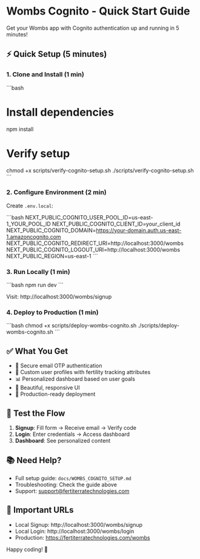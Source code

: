 # Wombs Cognito - Quick Start Guide

Get your Wombs app with Cognito authentication up and running in 5 minutes!

## ⚡ Quick Setup (5 minutes)

### 1. Clone and Install (1 min)

\`\`\`bash
# Install dependencies
npm install

# Verify setup
chmod +x scripts/verify-cognito-setup.sh
./scripts/verify-cognito-setup.sh
\`\`\`

### 2. Configure Environment (2 min)

Create `.env.local`:

\`\`\`bash
NEXT_PUBLIC_COGNITO_USER_POOL_ID=us-east-1_YOUR_POOL_ID
NEXT_PUBLIC_COGNITO_CLIENT_ID=your_client_id
NEXT_PUBLIC_COGNITO_DOMAIN=https://your-domain.auth.us-east-1.amazoncognito.com
NEXT_PUBLIC_COGNITO_REDIRECT_URI=http://localhost:3000/wombs
NEXT_PUBLIC_COGNITO_LOGOUT_URI=http://localhost:3000/wombs
NEXT_PUBLIC_REGION=us-east-1
\`\`\`

### 3. Run Locally (1 min)

\`\`\`bash
npm run dev
\`\`\`

Visit: http://localhost:3000/wombs/signup

### 4. Deploy to Production (1 min)

\`\`\`bash
chmod +x scripts/deploy-wombs-cognito.sh
./scripts/deploy-wombs-cognito.sh
\`\`\`

## ✅ What You Get

- 🔐 Secure email OTP authentication
- 👤 Custom user profiles with fertility tracking attributes
- 📊 Personalized dashboard based on user goals
- 🎨 Beautiful, responsive UI
- 🚀 Production-ready deployment

## 🎯 Test the Flow

1. **Signup**: Fill form → Receive email → Verify code
2. **Login**: Enter credentials → Access dashboard
3. **Dashboard**: See personalized content

## 📚 Need Help?

- Full setup guide: `docs/WOMBS_COGNITO_SETUP.md`
- Troubleshooting: Check the guide above
- Support: support@fertiterratechnologies.com

## 🔗 Important URLs

- Local Signup: http://localhost:3000/wombs/signup
- Local Login: http://localhost:3000/wombs/login
- Production: https://fertiterratechnologies.com/wombs

Happy coding! 🎉
